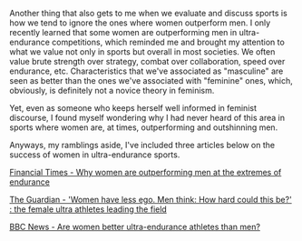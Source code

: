  Another thing that also gets to me when we evaluate and discuss sports is how we tend to ignore the ones where women outperform men. I only recently learned that some women are outperforming men in ultra-endurance competitions, which reminded me and brought my attention to what we value not only in sports but overall in most societies. We often value brute strength over strategy, combat over collaboration, speed over endurance, etc. Characteristics that we've associated as "masculine" are seen as better than the ones we've associated with "feminine" ones, which, obviously, is definitely not a novice theory in feminism. 

Yet, even as someone who keeps herself well informed in feminist discourse, I found myself wondering why I had never heard of this area in sports where women are, at times, outperforming and outshinning men.

Anyways, my ramblings aside, I've included three articles below on the success of women in ultra-endurance sports.

[Financial Times - Why women are outperforming men at the extremes of endurance](https://www.ft.com/content/0ead55ca-1d85-11e9-a46f-08f9738d6b2b)

[The Guardian - 'Women have less ego. Men think: How hard could this be?' : the female ultra athletes leading the field](https://amp.theguardian.com/lifeandstyle/2020/jan/03/female-ultra-athletes-leading-field-women-less-ego)

[BBC News - Are women better ultra-endurance athletes than men?](https://www.bbc.com/news/amp/world-49284389) 